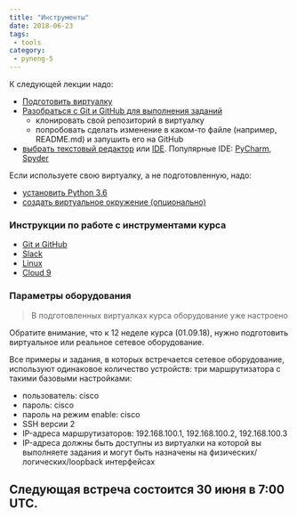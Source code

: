 ```yaml
---
title: "Инструменты"
date: 2018-06-23
tags:
 - tools
category:
 - pyneng-5
---
```



К следующей лекции надо:

* [Подготовить виртуалку](https://pyneng.github.io/docs/course-vm/)
* [Разобраться с Git и GitHub для выполнения заданий](https://pyneng.github.io/docs/git-github-course/)
  * клонировать свой репозиторий в виртуалку
  * попробовать сделать изменение в каком-то файле (например, README.md) и запушить его на GitHub
* [выбрать текстовый редактор](https://natenka.gitbooks.io/pyneng/content/book/01_intro/os_and_editor.html) или [IDE](https://wiki.python.org/moin/IntegratedDevelopmentEnvironments). Популярные IDE: [PyCharm](https://www.jetbrains.com/pycharm/), [Spyder](https://github.com/spyder-ide/spyder)


Если используете свою виртуалку, а не подготовленную, надо:

* [установить Python 3.6](https://pyneng.github.io/docs/python-3-6/)
* [создать виртуальное окружение (опционально)](https://pyneng.github.io/docs/venv/)


### Инструкции по работе с инструментами курса

* [Git и GitHub](https://pyneng.github.io/docs/git-github-course/)
* [Slack](https://pyneng.github.io/docs/slack/)
* [Linux](https://pyneng.github.io/docs/linux/)
* [Cloud 9](https://pyneng.github.io/docs/cloud/)


### Параметры оборудования

> В подготовленных виртуалках курса оборудование уже настроено

Обратите внимание, что к 12 неделе курса (01.09.18), нужно подготовить виртуальное или реальное сетевое оборудование.

Все примеры и задания, в которых встречается сетевое оборудование, используют одинаковое количество устройств: три маршрутизатора с такими базовыми настройками:

* пользователь: cisco
* пароль: cisco
* пароль на режим enable: cisco
* SSH версии 2
* IP-адреса маршрутизаторов: 192.168.100.1, 192.168.100.2, 192.168.100.3
* IP-адреса должны быть доступны из виртуалки на которой вы выполняете задания и могут быть назначены на физических/логических/loopback интерфейсах


## Следующая встреча состоится 30 июня в 7:00 UTC.

